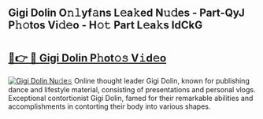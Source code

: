 ## Gigi Dolin O𝚗𝚕yf𝚊ns L𝚎a𝚔ed N𝚞𝚍es - Part-QyJ P𝚑𝚘tos Vi𝚍𝚎o - H𝚘𝚝 Part L𝚎a𝚔s IdCkG

# <h2><a href="http://kf50p2a.oniu.top/?m=Gigi+Dolin">🔗👉 🔴 Gigi Dolin P𝚑ot𝚘𝚜 V𝚒d𝚎o</a></h2>

[![Gigi Dolin Nu𝚍e𝚜](https://i.imgur.com/0qMVB7G.gif)](http://kf50p2a.oniu.top/?m=Gigi+Dolin)
Online thought leader Gigi Dolin, known for publishing dance and lifestyle material, consisting of presentations and personal vlogs. Exceptional contortionist Gigi Dolin, famed for their remarkable abilities and accomplishments in contorting their body into various shapes.  
